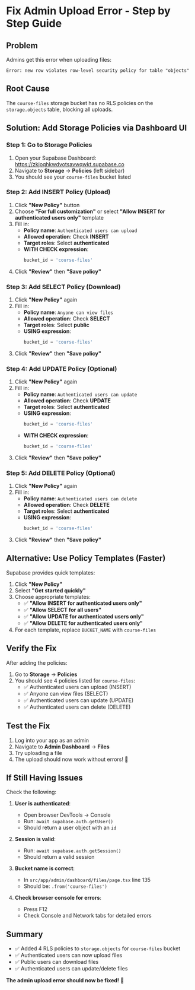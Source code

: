 # Fix Admin Upload Error - Step by Step Guide

## Problem
Admins get this error when uploading files:
```
Error: new row violates row-level security policy for table "objects"
```

## Root Cause
The `course-files` storage bucket has no RLS policies on the `storage.objects` table, blocking all uploads.

## Solution: Add Storage Policies via Dashboard UI

### Step 1: Go to Storage Policies
1. Open your Supabase Dashboard: https://zkjoqhkwdvotsavwqwkt.supabase.co
2. Navigate to **Storage** → **Policies** (left sidebar)
3. You should see your `course-files` bucket listed

### Step 2: Add INSERT Policy (Upload)
1. Click **"New Policy"** button
2. Choose **"For full customization"** or select **"Allow INSERT for authenticated users only"** template
3. Fill in:
   - **Policy name**: `Authenticated users can upload`
   - **Allowed operation**: Check **INSERT**
   - **Target roles**: Select **authenticated**
   - **WITH CHECK expression**:
     ```sql
     bucket_id = 'course-files'
     ```
4. Click **"Review"** then **"Save policy"**

### Step 3: Add SELECT Policy (Download)
1. Click **"New Policy"** again
2. Fill in:
   - **Policy name**: `Anyone can view files`
   - **Allowed operation**: Check **SELECT**
   - **Target roles**: Select **public**
   - **USING expression**:
     ```sql
     bucket_id = 'course-files'
     ```
3. Click **"Review"** then **"Save policy"**

### Step 4: Add UPDATE Policy (Optional)
1. Click **"New Policy"** again
2. Fill in:
   - **Policy name**: `Authenticated users can update`
   - **Allowed operation**: Check **UPDATE**
   - **Target roles**: Select **authenticated**
   - **USING expression**:
     ```sql
     bucket_id = 'course-files'
     ```
   - **WITH CHECK expression**:
     ```sql
     bucket_id = 'course-files'
     ```
3. Click **"Review"** then **"Save policy"**

### Step 5: Add DELETE Policy (Optional)
1. Click **"New Policy"** again
2. Fill in:
   - **Policy name**: `Authenticated users can delete`
   - **Allowed operation**: Check **DELETE**
   - **Target roles**: Select **authenticated**
   - **USING expression**:
     ```sql
     bucket_id = 'course-files'
     ```
3. Click **"Review"** then **"Save policy"**

## Alternative: Use Policy Templates (Faster)

Supabase provides quick templates:

1. Click **"New Policy"**
2. Select **"Get started quickly"**
3. Choose appropriate templates:
   - ✅ **"Allow INSERT for authenticated users only"**
   - ✅ **"Allow SELECT for all users"**
   - ✅ **"Allow UPDATE for authenticated users only"**
   - ✅ **"Allow DELETE for authenticated users only"**
4. For each template, replace `BUCKET_NAME` with `course-files`

## Verify the Fix

After adding the policies:

1. Go to **Storage** → **Policies**
2. You should see 4 policies listed for `course-files`:
   - ✅ Authenticated users can upload (INSERT)
   - ✅ Anyone can view files (SELECT)
   - ✅ Authenticated users can update (UPDATE)
   - ✅ Authenticated users can delete (DELETE)

## Test the Fix

1. Log into your app as an admin
2. Navigate to **Admin Dashboard** → **Files**
3. Try uploading a file
4. The upload should now work without errors! 🎉

## If Still Having Issues

Check the following:

1. **User is authenticated**:
   - Open browser DevTools → Console
   - Run: `await supabase.auth.getUser()`
   - Should return a user object with an `id`

2. **Session is valid**:
   - Run: `await supabase.auth.getSession()`
   - Should return a valid session

3. **Bucket name is correct**:
   - In `src/app/admin/dashboard/files/page.tsx` line 135
   - Should be: `.from('course-files')`

4. **Check browser console for errors**:
   - Press F12
   - Check Console and Network tabs for detailed errors

## Summary

- ✅ Added 4 RLS policies to `storage.objects` for `course-files` bucket
- ✅ Authenticated users can now upload files
- ✅ Public users can download files
- ✅ Authenticated users can update/delete files

**The admin upload error should now be fixed!** 🚀
